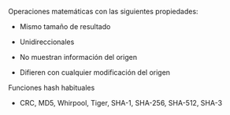 Operaciones matemáticas con las siguientes propiedades:

- Mismo tamaño de resultado
    
- Unidireccionales
    
- No muestran información del origen
    
- Difieren con cualquier modificación del origen
    

Funciones hash habituales

- CRC, MD5, Whirpool, Tiger, SHA-1, SHA-256, SHA-512, SHA-3